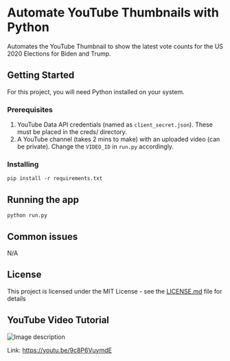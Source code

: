 # Automate YouTube Thumbnails with Python

Automates the YouTube Thumbnail to show the latest vote counts for the US 2020 Elections for Biden and Trump.

## Getting Started

For this project, you will need Python installed on your system.

### Prerequisites

1. YouTube Data API credentials (named as `client_secret.json`). These must be placed in the creds/ directory.
2. A YouTube channel (takes 2 mins to make) with an uploaded video (can be private). Change the `VIDEO_ID` in `run.py` accordingly.

### Installing

```
pip install -r requirements.txt
```

## Running the app

```
python run.py
```

## Common issues

N/A

## License

This project is licensed under the MIT License - see the [LICENSE.md](LICENSE.md) file for details

## YouTube Video Tutorial

![Image description](https://user-images.githubusercontent.com/5855115/98571133-20815c00-22ac-11eb-8a92-c026be9ba4a7.png)

Link: https://youtu.be/9c8P6VuymdE
